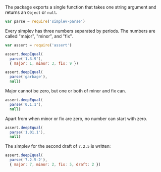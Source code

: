 The package exports a single function that takes one string argument and returns an `Object` or `null`.

```javascript
var parse = require('simplev-parse')
```

Every simplev has three numbers separated by periods. The numbers are called "major", "minor", and "fix".

```javascript
var assert = require('assert')

assert.deepEqual(
  parse('1.3.9'),
  { major: 1, minor: 3, fix: 9 })

assert.deepEqual(
  parse('garbage'),
  null)
```

Major cannot be zero, but one or both of minor and fix can.

```javascript
assert.deepEqual(
  parse('0.1.1'),
  null)
```

Apart from when minor or fix are zero, no number can start with zero.

```javascript
assert.deepEqual(
  parse('1.01.1'),
  null)
```

The simplev for the second draft of `7.2.5` is written:

```javascript
assert.deepEqual(
  parse('7.2.5-2'),
  { major: 7, minor: 2, fix: 5, draft: 2 })
```
